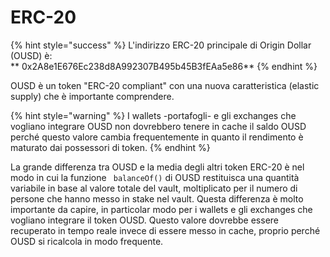 # ERC-20

{% hint style="success" %}
L'indirizzo ERC-20 principale di Origin Dollar \(OUSD\) è:    
** 0x2A8e1E676Ec238d8A992307B495b45B3fEAa5e86**
{% endhint %}

OUSD è un token "ERC-20 compliant" con una nuova caratteristica \(elastic supply\) che è importante comprendere.

{% hint style="warning" %}
I wallets -portafogli- e gli exchanges che vogliano integrare OUSD non dovrebbero tenere in cache il saldo OUSD perché questo valore cambia frequentemente in quanto il rendimento è maturato dai possessori di token.
{% endhint %}

La grande differenza tra OUSD e la media degli altri token ERC-20 è nel modo in cui la funzione ` balanceOf()` di OUSD restituisca una quantità variabile in base al valore totale del vault, moltiplicato per il numero di persone che hanno messo in stake nel vault. Questa differenza è molto importante da capire, in particolar modo per i wallets e gli exchanges che vogliano integrare il token OUSD. Questo valore dovrebbe essere recuperato in tempo reale invece di essere messo in cache, proprio perché OUSD si ricalcola in modo frequente.





